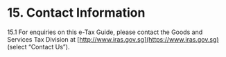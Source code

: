 # 15. Contact Information

15.1 For enquiries on this e-Tax Guide, please contact the Goods and Services Tax Division at [http://www.iras.gov.sg](https://www.iras.gov.sg) (select “Contact Us”).

